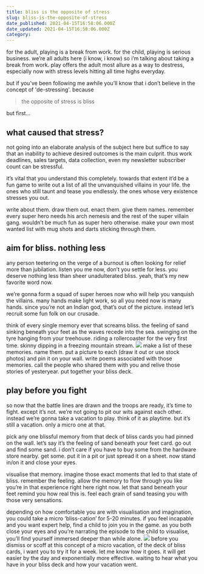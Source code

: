 ```yaml
---
title: bliss is the opposite of stress
slug: bliss-is-the-opposite-of-stress
date_published: 2021-04-15T16:58:06.000Z
date_updated: 2021-04-15T16:58:06.000Z
category: 
---
```

for the adult, playing is a break from work. for the child, playing is serious business. we’re all adults here (i know, i know) so i’m talking about taking a break from work. play offers the adult most allure as a way to destress, especially now with stress levels hitting all time highs everyday.

but if you’ve been following me awhile you’ll know that i don’t believe in the concept of 'de-stressing'. because

> the opposite of stress is bliss

but first...

## what caused that stress?

not going into an elaborate analysis of the subject here but suffice to say that an inability to achieve desired outcomes is the main culprit. thus work deadlines, sales targets, data collection, even my newsletter subscriber count can be stressful.

it’s vital that you understand this completely. towards that extent it’d be a fun game to write out a list of all the unvanquished villains in your life. the ones who still taunt and tease you endlessly. the ones whose very existence stresses you out.

write about them. draw them out. enact them. give them names. remember every super hero needs his arch nemesis and the rest of the super villain gang. wouldn’t be much fun as super hero otherwise. make your own most wanted list with mug shots and darts sticking through them.

## aim for bliss. nothing less

any person teetering on the verge of a burnout is often looking for relief more than jubilation. listen you me now, don’t you settle for less. you deserve nothing less than sheer unadulterated bliss. yeah, that’s my new favorite word now.

we’re gonna form a squad of super heroes now who will help you vanquish the villains. many hands make light work, so all you need now is many hands. since you’re not an Indian god, that’s out of the picture. instead let’s recruit some fun folk on our crusade.

think of every single memory ever that screams bliss. the feeling of sand sinking beneath your feet as the waves recede into the sea. swinging on the tyre hanging from your treehouse. riding a rollercoaster for the very first time. skinny dipping in a freezing mountain stream.
![](https://images.unsplash.com/photo-1500051638674-ff996a0ec29e?crop=entropy&amp;cs=tinysrgb&amp;fit=max&amp;fm=jpg&amp;ixid=MnwxNDIyNzR8MHwxfHNlYXJjaHw4fHxwb2xhcm9pZHxlbnwwfHx8fDE2MTg1MDQ5NzQ&amp;ixlib=rb-1.2.1&amp;q=80&amp;w=1080)
make a list of these memories. name them. put a picture to each (draw it out or use stock photos) and pin it on your wall. write poems associated with those memories. call the people who shared them with you and relive those stories of yesteryear. put together your bliss deck.

## play before you fight

so now that the battle lines are drawn and the troops are ready, it’s time to fight. except it’s not. we’re not going to pit our wits against each other. instead we’re gonna take a vacation to play. think of it as playtime. but it’s still a vacation. only a micro one at that.

pick any one blissful memory from that deck of bliss cards you had pinned on the wall. let’s say it’s the feeling of sand beneath your feet card. go out and find some sand. i don’t care if you have to buy some from the hardware store nearby. get some. put it in a pit or just spread it on a sheet. now stand in/on it and close your eyes.

visualise that memory. imagine those exact moments that led to that state of bliss. remember the feeling. allow the memory to flow through you like you’re in that experience right here right now. let that sand beneath your feet remind you how real this is. feel each grain of sand teasing you with those very sensations.

depending on how comfortable you are with visualisation and imagination, you could take a micro ‘bliss-cation’ for 5-20 minutes. if you feel incapable and you want expert help, find a child to join you in the game. as you both close your eyes and you’re narrating the episode to the child to visualise, you’ll find yourself immersed deeper than while alone.
![](https://images.unsplash.com/photo-1476571000482-3f8d96222bb9?crop=entropy&amp;cs=tinysrgb&amp;fit=max&amp;fm=jpg&amp;ixid=MnwxNDIyNzR8MHwxfHNlYXJjaHw1fHxmZWV0JTIwaW4lMjBzYW5kfGVufDB8fHx8MTYxODUwNDgzMg&amp;ixlib=rb-1.2.1&amp;q=80&amp;w=1080)
before you dismiss or scoff at this concept of a micro vacation, of the deck of bliss cards, i want you to try it for a week. let me know how it goes. it will get easier by the day and exponentially more effective. waiting to hear what you have in your bliss deck and how your vacation went.
